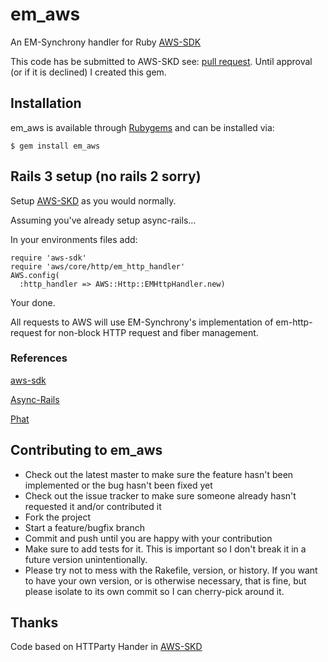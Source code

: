 # em_aws
An EM-Synchrony handler for Ruby [AWS-SDK](https://github.com/JoshMcKin/aws-sdk-for-ruby)

This code has be submitted to AWS-SKD see: [pull request](https://github.com/amazonwebservices/aws-sdk-for-ruby/pull/14). 
Until approval (or if it is declined) I created this gem.

## Installation

em_aws is available through [Rubygems](http://rubygems.org/gems/simple_model) and can be installed via:

    $ gem install em_aws

## Rails 3 setup (no rails 2 sorry)
Setup [AWS-SKD](https://github.com/amazonwebservices/aws-sdk-for-ruby/blob/master/README.rdoc) as you would normally.

Assuming you've already setup async-rails...

In your environments files add:

    require 'aws-sdk'
    require 'aws/core/http/em_http_handler'
    AWS.config(
      :http_handler => AWS::Http::EMHttpHandler.new)

Your done. 

All requests to AWS will use EM-Synchrony's implementation of em-http-request for non-block HTTP request and fiber management.

### References

  [aws-sdk](https://github.com/amazonwebservices/aws-sdk-for-ruby)

  [Async-Rails](https://github.com/igrigorik/async-rails)

  [Phat](http://www.mikeperham.com/2010/04/03/introducing-phat-an-asynchronous-rails-app/)

## Contributing to em_aws
 
* Check out the latest master to make sure the feature hasn't been implemented or the bug hasn't been fixed yet
* Check out the issue tracker to make sure someone already hasn't requested it and/or contributed it
* Fork the project
* Start a feature/bugfix branch
* Commit and push until you are happy with your contribution
* Make sure to add tests for it. This is important so I don't break it in a future version unintentionally.
* Please try not to mess with the Rakefile, version, or history. If you want to have your own version, or is otherwise necessary, that is fine, but please isolate to its own commit so I can cherry-pick around it.

## Thanks
Code based on HTTParty Hander in [AWS-SKD](https://github.com/amazonwebservices/aws-sdk-for-ruby/blob/master/README.rdoc)
